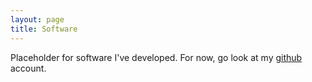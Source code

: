 ```yaml
---
layout: page
title: Software
---
```


Placeholder for software I've developed. For now, go look at my
[github](http://github.com/vkurup) account.
